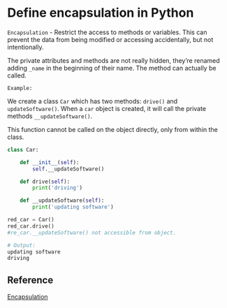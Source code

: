 # Define encapsulation in Python

`Encapsulation` - Restrict the access to methods or variables. This can prevent the data from being modified or accessing accidentally, but not intentionally.

The private attributes and methods are not really hidden, they’re renamed adding `_name` in the beginning of their name. The method can actually be called.

`Example:`

We create a class `Car` which has two methods:  `drive()` and `updateSoftware()`. When a `car` object is created, it will call the private methods `__updateSoftware()`.  

This function cannot be called on the object directly, only from within the class.

```python
class Car:

    def __init__(self):
        self.__updateSoftware()

    def drive(self):
        print('driving')

    def __updateSoftware(self):
        print('updating software')

red_car = Car()
red_car.drive()
#re_car.__updateSoftware() not accessible from object.

# Output:
updating software
driving
```

## Reference

[Encapsulation](https://pythonspot.com/encapsulation/)
